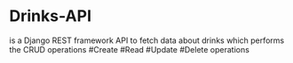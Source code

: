 # Drinks-API
is a Django REST framework API to fetch data about drinks
 which performs the CRUD operations
 #Create #Read #Update #Delete operations
